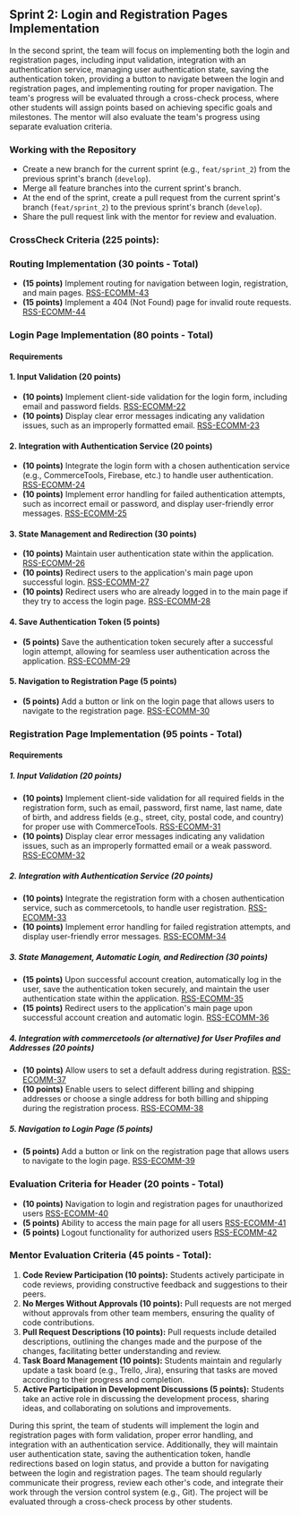 ## Sprint 2: Login and Registration Pages Implementation

In the second sprint, the team will focus on implementing both the login and registration pages, including input validation, integration with an authentication service, managing user authentication state, saving the authentication token, providing a button to navigate between the login and registration pages, and implementing routing for proper navigation. The team's progress will be evaluated through a cross-check process, where other students will assign points based on achieving specific goals and milestones. The mentor will also evaluate the team's progress using separate evaluation criteria.

### Working with the Repository

- Create a new branch for the current sprint (e.g., `feat/sprint_2`) from the previous sprint's branch (`develop`).
- Merge all feature branches into the current sprint's branch.
- At the end of the sprint, create a pull request from the current sprint's branch (`feat/sprint_2`) to the previous sprint's branch (`develop`).
- Share the pull request link with the mentor for review and evaluation.

### CrossCheck Criteria (225 points):

### Routing Implementation (30 points - Total)
- **(15 points)** Implement routing for navigation between login, registration, and main pages. [RSS-ECOMM-43](./Sprint2/RSS-ECOMM-43.md)
- **(15 points)** Implement a 404 (Not Found) page for invalid route requests. [RSS-ECOMM-44](./Sprint2/RSS-ECOMM-44.md)

### Login Page Implementation (80 points - Total)

#### Requirements

#### 1. Input Validation (20 points)
- **(10 points)** Implement client-side validation for the login form, including email and password fields. [RSS-ECOMM-22](./Sprint2/RSS-ECOMM-22.md)
- **(10 points)** Display clear error messages indicating any validation issues, such as an improperly formatted email. [RSS-ECOMM-23](./Sprint2/RSS-ECOMM-23.md)

#### 2. Integration with Authentication Service (20 points)
- **(10 points)** Integrate the login form with a chosen authentication service (e.g., CommerceTools, Firebase, etc.) to handle user authentication. [RSS-ECOMM-24](./Sprint2/RSS-ECOMM-24.md)
- **(10 points)** Implement error handling for failed authentication attempts, such as incorrect email or password, and display user-friendly error messages. [RSS-ECOMM-25](./Sprint2/RSS-ECOMM-25.md)

#### 3. State Management and Redirection (30 points)
- **(10 points)** Maintain user authentication state within the application. [RSS-ECOMM-26](./Sprint2/RSS-ECOMM-26.md)
- **(10 points)** Redirect users to the application's main page upon successful login. [RSS-ECOMM-27](./Sprint2/RSS-ECOMM-27.md)
- **(10 points)** Redirect users who are already logged in to the main page if they try to access the login page. [RSS-ECOMM-28](./Sprint2/RSS-ECOMM-28.md)

#### 4. Save Authentication Token (5 points)
- **(5 points)** Save the authentication token securely after a successful login attempt, allowing for seamless user authentication across the application. [RSS-ECOMM-29](./Sprint2/RSS-ECOMM-29.md)

#### 5. Navigation to Registration Page (5 points)
- **(5 points)** Add a button or link on the login page that allows users to navigate to the registration page. [RSS-ECOMM-30](./Sprint2/RSS-ECOMM-30.md)

### Registration Page Implementation (95 points - Total)

#### Requirements

##### 1. Input Validation (20 points)
- **(10 points)** Implement client-side validation for all required fields in the registration form, such as email, password, first name, last name, date of birth, and address fields (e.g., street, city, postal code, and country) for proper use with CommerceTools. [RSS-ECOMM-31](./Sprint2/RSS-ECOMM-31.md)
- **(10 points)** Display clear error messages indicating any validation issues, such as an improperly formatted email or a weak password. [RSS-ECOMM-32](./Sprint2/RSS-ECOMM-32.md)

##### 2. Integration with Authentication Service (20 points)
- **(10 points)** Integrate the registration form with a chosen authentication service, such as commercetools, to handle user registration. [RSS-ECOMM-33](./Sprint2/RSS-ECOMM-33.md)
- **(10 points)** Implement error handling for failed registration attempts, and display user-friendly error messages. [RSS-ECOMM-34](./Sprint2/RSS-ECOMM-34.md)

##### 3. State Management, Automatic Login, and Redirection (30 points)
- **(15 points)** Upon successful account creation, automatically log in the user, save the authentication token securely, and maintain the user authentication state within the application. [RSS-ECOMM-35](./Sprint2/RSS-ECOMM-35.md)
- **(15 points)** Redirect users to the application's main page upon successful account creation and automatic login. [RSS-ECOMM-36](./Sprint2/RSS-ECOMM-36.md)

##### 4. Integration with commercetools (or alternative) for User Profiles and Addresses (20 points)
- **(10 points)** Allow users to set a default address during registration. [RSS-ECOMM-37](./Sprint2/RSS-ECOMM-37.md)
- **(10 points)** Enable users to select different billing and shipping addresses or choose a single address for both billing and shipping during the registration process. [RSS-ECOMM-38](./Sprint2/RSS-ECOMM-38.md)

##### 5. Navigation to Login Page (5 points)
- **(5 points)** Add a button or link on the registration page that allows users to navigate to the login page. [RSS-ECOMM-39](./Sprint2/RSS-ECOMM-39.md)

### Evaluation Criteria for Header (20 points - Total)

- **(10 points)** Navigation to login and registration pages for unauthorized users [RSS-ECOMM-40](./Sprint2/RSS-ECOMM-40.md)
- **(5 points)** Ability to access the main page for all users [RSS-ECOMM-41](./Sprint2/RSS-ECOMM-41.md)
- **(5 points)** Logout functionality for authorized users [RSS-ECOMM-42](./Sprint2/RSS-ECOMM-42.md)

### Mentor Evaluation Criteria (45 points - Total):

1. **Code Review Participation (10 points):** Students actively participate in code reviews, providing constructive feedback and suggestions to their peers.
2. **No Merges Without Approvals (10 points):** Pull requests are not merged without approvals from other team members, ensuring the quality of code contributions.
3. **Pull Request Descriptions (10 points):** Pull requests include detailed descriptions, outlining the changes made and the purpose of the changes, facilitating better understanding and review.
4. **Task Board Management (10 points):** Students maintain and regularly update a task board (e.g., Trello, Jira), ensuring that tasks are moved according to their progress and completion.
5. **Active Participation in Development Discussions (5 points):** Students take an active role in discussing the development process, sharing ideas, and collaborating on solutions and improvements.

During this sprint, the team of students will implement the login and registration pages with form validation, proper error handling, and integration with an authentication service. Additionally, they will maintain user authentication state, saving the authentication token, handle redirections based on login status, and provide a button for navigating between the login and registration pages. The team should regularly communicate their progress, review each other's code, and integrate their work through the version control system (e.g., Git). The project will be evaluated through a cross-check process by other students.